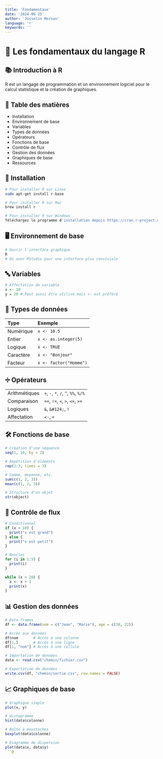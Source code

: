 ```yaml
---
title: 'Fondamentaux'
date: '2024-06-25'
author: 'Josselin Morvan'
language: 'r'
keywords: ''
---
```


# 📝 Les fondamentaux du langage R

## 📚 Introduction à R

R est un langage de programmation et un environnement logiciel pour le calcul statistique et la création de graphiques.

## 📌 Table des matières

- Installation
- Environnement de base
- Variables
- Types de données
- Opérateurs
- Fonctions de base
- Contrôle de flux
- Gestion des données
- Graphiques de base
- Ressources

## 🚀 Installation

```bash
# Pour installer R sur Linux
sudo apt-get install r-base

# Pour installer R sur Mac
brew install r

# Pour installer R sur Windows
Téléchargez le programme d'installation depuis https://cran.r-project.org/
```

## 🖥️ Environnement de base

```r
# Ouvrir l'interface graphique
R
# Ou avec RStudio pour une interface plus conviviale
```

## 🔤 Variables

```r
# Affectation de variable
x <- 10
y = 20 # Peut aussi être utilisé mais <- est préféré
```

## 🧬 Types de données

| Type | Exemple |
|:------|:------|
|Numérique |	`x <- 10.5`|
|Entier |	`x <- as.integer(5)`|
|Logique |	`x <- TRUE`|
|Caractère |	`x <- "Bonjour"`|
|Facteur |	`x <- factor("Homme")`|

## ➗ Opérateurs
|  |  |
|:-----|:-----|
|Arithmétiques | `+`, `-`, `*`, `/`, `^`, `%%`, `%/%` |
|Comparaison | `==`, `!=`, `<`, `>`, `<=`, `>=` |
|Logiques | `&`, `&#124;`, `!` |
|Affectation | `<-`, `=` |

## 🛠️ Fonctions de base

```r
# Création d'une séquence
seq(1, 10, by = 2)

# Répétition d'éléments
rep(1:3, times = 3)

# Somme, moyenne, etc.
sum(c(1, 2, 3))
mean(c(1, 2, 3))

# Structure d'un objet
str(object)
```

## 🔄 Contrôle de flux

```r
# Conditionnel
if (x > 10) {
  print("x est grand")
} else {
  print("x est petit")
}

# Boucles
for (i in 1:5) {
  print(i)
}

while (x < 20) {
  x <- x + 1
  print(x)
}
```

## 📊 Gestion des données

```r
# Data frames
df <- data.frame(nom = c("Jean", "Marie"), age = c(30, 22))

# Accès aux données
df$nom       # Accès à une colonne
df[1,]       # Accès à une ligne
df[1, "nom"] # Accès à une cellule

# Importation de données
data <- read.csv("chemin/fichier.csv")

# Exportation de données
write.csv(df, "chemin/sortie.csv", row.names = FALSE)
```

## 📈 Graphiques de base

```r
# Graphique simple
plot(x, y)

# Histogramme
hist(data$colonne)

# Boîte à moustaches
boxplot(data$colonne)

# Diagramme de dispersion
plot(data$x, data$y)
```@
